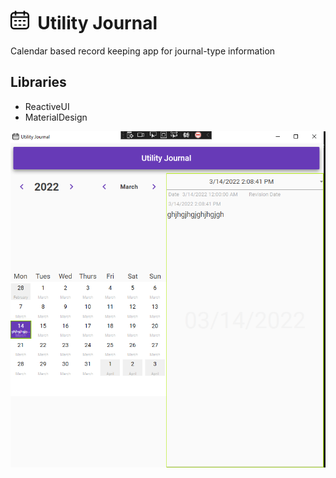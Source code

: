 <h1><img src="Images/calendar.png" width="30" height="30"/>&nbsp;&nbsp;Utility Journal</h1>

Calendar based record keeping app for journal-type information

## Libraries
- ReactiveUI
- MaterialDesign

<img src="/Images/Screenshot.png"/>

